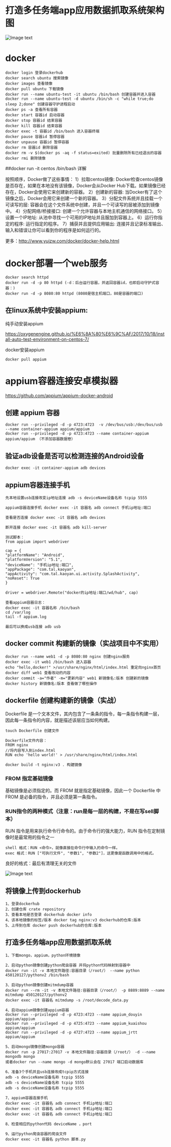 # 打造多任务端app应用数据抓取系统架构图
![Image text](https://raw.githubusercontent.com/luzhisheng/crawler_learn/master/readme_img/dkd.png)

# docker
    docker login 登录dockerhub
    docker search ubuntu 搜索镜像
    docker images 查看镜像
    docker pull ubuntu 下载镜像
    docker run --name ubuntu-test -it ubuntu /bin/bash 创建容器并进入容器
    docker run --name ubuntu-test -d ubuntu /bin/sh -c "while true;do sleep 2;done" 创建容器守护进程启动
    docker ps -a 查看所有容器
    docker start 容器id 启动容器
    docker stop 容器id 结束容器
    docker kill 容器id 结束容器
    docker exec -t 容器id /bin/bash 进入容器终端
    docker pause 容器id 暂停容器
    docker unpause 容器id 暂停容器
    docker rm 容器id 删除容器
    docker rm -v $(docker ps -aq -f status=exited) 批量删除所有已经退出的容器
    docker rmi 删除镜像

##docker run -it centos /bin/bash 详解

按照顺序，Docker做了这些事情：
    1）拉取centos镜像: Docker检查centos镜像是否存在，如果在本地没有该镜像，Docker会从Docker Hub下载。如果镜像已经存在，Docker会使用它来创建新的容器。
    2）创建新的容器: 当Docker有了这个镜像之后，Docker会用它来创建一个新的容器。
    3）分配文件系统并且挂载一个可读写的层: 容器会在这个文件系统中创建，并且一个可读写的层被添加到镜像中。
    4）分配网络/桥接接口: 创建一个允许容器与本地主机通信的网络接口。
    5）设置一个IP地址: 从池中寻找一个可用的IP地址并且服加到容器上。
    6）运行你指定的程序: 运行指定的程序。
    7）捕获并且提供应用输出: 连接并且记录标准输出、输入和错误让你可以看到你的程序是如何运行的。

更多：http://www.yujzw.com/docker/docker-help.html

# docker部署一个web服务
    docker search httpd 
    docker run -d -p 80 httpd (-d：后台运行容器，并返回容器id，也即启动守护式容器：)
    docker run -d -p 8080:80 httpd (8080是宿主机端口，80是容器的端口)

## 在linux系统中安装appium:
纯手动安装appium

https://oxygenengine.github.io/%E6%8A%80%E6%9C%AF/2017/10/18/install-auto-test-environment-on-centos-7/

docker安装appium
    
    docker pull appium

# appium容器连接安卓模拟器
https://github.com/appium/appium-docker-android

## 创建 appium 容器
    docker run --privileged -d -p 4723:4723  -v /dev/bus/usb:/dev/bus/usb --name container-appium appium/appium
    docker run --privileged -d -p 4723:4723 --name container-appium appium/appium （不添加容器数据卷）

## 验证adb设备是否可以检测连接的Android设备
    docker exec -it container-appium adb devices

## appium容器连接手机
    先本地设置usb连接改变ip地址连接 adb -s deviceName设备名称 tcpip 5555
    
    appium容器连接手机 docker exec -it 容器名 adb connect 手机ip地址:端口
    
    查看是否连接 docker exec -it 容器名 adb devices

    断开连接 docker exec -it 容器名 adb kill-server
    
    测试脚本：
    from appium import webdriver

    cap = {
    "platformName": "Android",
    "platformVersion": "5.1",
    "deviceName": "手机ip地址:端口",
    "appPackage": "com.tal.kaoyan",
    "appActivity": "com.tal.kaoyan.ui.activity.SplashActivity",
    "noReset": True
    }

    driver = webdriver.Remote("docker的ip地址:端口/wd/hub", cap)
    
    查看appium容器日志：
    docker exec -it 容器名称 /bin/bash
    cd /var/log
    tail -f appium.log

    最后可以换成usb连接 adb usb

## docker commit 构建新的镜像（实战项目中不实用）
    docker run --name web1 -d -p 8080:80 nginx 创建nginx服务
    docker exec -it web1 /bin/bash 进入容器
    echo "hello,docker!" >/usr/share/nginx/html/index.html 重定向nginx首页
    docker diff web1 查看改动的内容
    docker commit -a="作者" -m="更新内容" web1 新镜像名:版本 创建新的镜像
    docker history 新镜像名:版本 查看做了哪些操作

## dockerfile 创建构建新的镜像（实战）
Dockerfile 是一个文本文件，其内包含了一条条的指令，每一条指令构建一层，因此每一条指令的内容，就是描述该层应当如何构建。

    touch Dockerfile 创建文件

    Dockerfile文件内容：
    FROM nginx
    //将内容写入到index.html
    RUN echo 'hello world!' > /usr/share/nginx/html/index.html

    docker build -t nginx:v3 . 构建镜像

### FROM 指定基础镜像
基础镜像是必须指定的。而 FROM 就是指定基础镜像，因此一个 Dockerfile 中 FROM 是必备的指令，并且必须是第一条指令。

### RUN指令的两种模式（注意：run是每一层的构建，不是在写sell脚本）
RUN 指令是用来执行命令行命令的。由于命令行的强大能力，RUN 指令在定制镜像时是最常用的指令之一

    shell 格式：RUN <命令>，就像直接在命令行中输入的命令一样。
    exec 格式：RUN ["可执行文件", "参数1", "参数2"]，这更像是函数调用中的格式。

良好的格式：最后有清理无关的文件

![Image text](https://raw.githubusercontent.com/luzhisheng/crawler_learn/master/readme_img/dockerfil.png)

## 将镜像上传到dockerhub
    1、登录dockerhub
    2、创建仓库 crate repository
    3、查看本地是否登录 dockerhub docker info
    4、该本地镜像的标签/版本 docker tag nginx:v3 dockerhub的仓库:版本
    5、上传到仓库 docker push dockerhub的仓库:版本

## 打造多任务端app应用数据抓取系统
    1、下载mongo，appium，python环境镜像

    2、启动python镜像创建python爬虫容器 并将python代码映射到容器中
    docker run -it -v 本地文件路径:容器目录（/root/） --name python 450120127/pythonv2 /bin/bash

    3、启动python镜像创建mitmdump容器 
    docker run --rm -it -v 本地文件路径:容器目录（/root/） -p 8889:8889 --name mitmdump 450120127/pythonv2 
    docker exec -it 容器名 mitmdump -s /root/decode_data.py

    4、启动appium镜像创建appium容器
    docker run --privileged -d -p 4723:4723 --name appium_douyin appium/appium
    docker run --privileged -d -p 4725:4723 --name appium_kuaishou appium/appium
    docker run --privileged -d -p 4727:4723 --name appium_jrtt appium/appium

    5、启动mongo镜像创建mongo容器
    docker run -p 27017:27017 -v 本地文件路径:容器目录（/root/） -d --name mongodb mongo
    或者docker run --name mongo -d mongo默认会在 27017 端口启动数据库

    6、准备3个手机并且usb连接改成tcpip方式连接
    adb -s deviceName设备名称 tcpip 5555
    adb -s deviceName设备名称 tcpip 5555
    adb -s deviceName设备名称 tcpip 5555

    7、appium容器连接手机
    docker exec -it 容器名 adb connect 手机ip地址:端口
    docker exec -it 容器名 adb connect 手机ip地址:端口
    docker exec -it 容器名 adb connect 手机ip地址:端口

    8、检查相应的python代码 deviceName ，port

    9、运行python爬虫容器的爬虫文件
    docker exec -it 容器名 python 脚本.py


    
